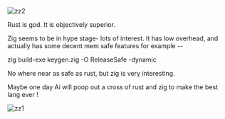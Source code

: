 ![zz2](https://github.com/user-attachments/assets/e54f4c9f-843b-4ae3-85b3-515c673b739e)


Rust is god. It is objectively superior. 

Zig seems to be in hype stage- lots of interest. It has low overhead, and actually has some decent mem safe features for example --

zig build-exe keygen.zig -O ReleaseSafe -dynamic

No where near as safe as rust, but zig is very interesting. 

Maybe one day Ai will poop out a cross of rust and zig to make the best lang ever ! 




![zz1](https://github.com/user-attachments/assets/26522f0b-7f6e-43b8-9298-d24958cd6ec4)
